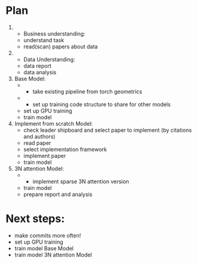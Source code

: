 # Plan

1. + Business understanding:
   - understand task
   - read(scan) papers about data
2. + Data Understanding:
   - data report
   - data analysis
3. Base Model:
   - + take existing pipeline from torch geometrics
   - + set up training code structure to share for other models
   - set up GPU training
   - train model
4. Implement from scratch Model:
   - check leader shipboard and select paper to implement (by citations and authors)
   - read paper
   - select implementation framework
   - implement paper
   - train model
5. 3N attention Model:
   - + implement sparse 3N attention version
   - train model
   - prepare report and analysis


# Next steps:
- make commits more often!
- set up GPU training 
- train model Base Model
- train model 3N attention Model
